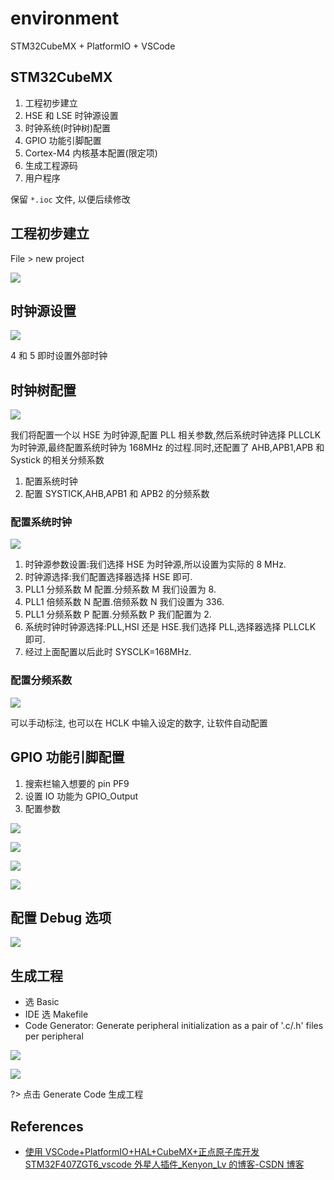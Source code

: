 # environment

STM32CubeMX + PlatformIO + VSCode

## STM32CubeMX

1. 工程初步建立
2. HSE 和 LSE 时钟源设置
3. 时钟系统(时钟树)配置
4. GPIO 功能引脚配置
5. Cortex-M4 内核基本配置(限定项)
6. 生成工程源码
7. 用户程序

保留 `*.ioc` 文件, 以便后续修改

## 工程初步建立

File > new project

![](assets/2023-08-18-19-48-58.png)

## 时钟源设置

![](assets/2023-08-18-19-53-40.png)

4 和 5 即时设置外部时钟

## 时钟树配置

![](assets/2023-08-18-19-56-14.png)

我们将配置一个以 HSE 为时钟源,配置 PLL 相关参数,然后系统时钟选择 PLLCLK 为时钟源,最终配置系统时钟为 168MHz 的过程.同时,还配置了 AHB,APB1,APB 和 Systick 的相关分频系数

1. 配置系统时钟
2. 配置 SYSTICK,AHB,APB1 和 APB2 的分频系数

### 配置系统时钟

![](assets/2023-08-18-19-58-01.png)

1. 时钟源参数设置:我们选择 HSE 为时钟源,所以设置为实际的 8 MHz.
2. 时钟源选择:我们配置选择器选择 HSE 即可.
3. PLL1 分频系数 M 配置.分频系数 M 我们设置为 8.
4. PLL1 倍频系数 N 配置.倍频系数 N 我们设置为 336.
5. PLL1 分频系数 P 配置.分频系数 P 我们配置为 2.
6. 系统时钟时钟源选择:PLL,HSI 还是 HSE.我们选择 PLL,选择器选择 PLLCLK 即可.
7. 经过上面配置以后此时 SYSCLK=168MHz.

### 配置分频系数

![](assets/2023-08-18-20-02-27.png)

可以手动标注, 也可以在 HCLK 中输入设定的数字, 让软件自动配置

## GPIO 功能引脚配置

1. 搜索栏输入想要的 pin PF9
2. 设置 IO 功能为 GPIO_Output
3. 配置参数

![](assets/2023-08-18-20-10-53.png)

![](assets/2023-08-18-20-13-27.png)

![](assets/2023-08-18-20-13-34.png)

![](assets/2023-08-18-20-13-42.png)

## 配置 Debug 选项

![](assets/2023-08-18-20-16-57.png)

## 生成工程

- 选 Basic
- IDE 选 Makefile
- Code Generator: Generate peripheral initialization as a pair of '.c/.h' files per peripheral

![](assets/2023-08-18-20-19-20.png)

![](assets/2023-08-18-20-26-25.png)

?> 点击 Generate Code 生成工程

## References

- [使用 VSCode+PlatformIO+HAL+CubeMX+正点原子库开发 STM32F407ZGT6_vscode 外星人插件\_Kenyon_Lv 的博客-CSDN 博客](https://blog.csdn.net/qq_36807337/article/details/123030937)

